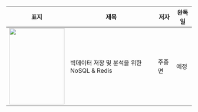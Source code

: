 
| 표지 | 제목 | 저자 | 완독일 | 
| - | - | - | - |
| <img src = "https://user-images.githubusercontent.com/10377550/140930709-7cb7b5ff-d13d-4aac-a841-8c9752f1bf8b.png" width="150px" height="208px"> | 빅데이터 저장 및 분석을 위한 NoSQL & Redis | 주종면 | 예정 |
